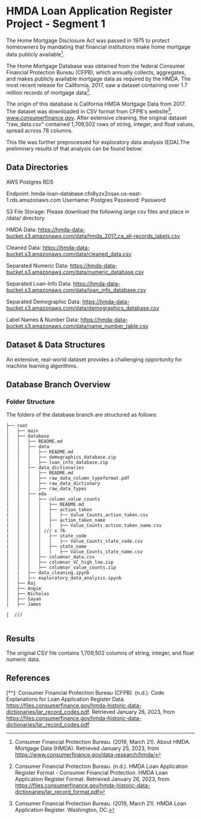 # HMDA Loan Application Register Project - Segment 1

The Home Mortgage Disclosure Act was passed in 1975 to protect homeowners by mandating that financial institutions make home mortgage data publicly available[^1].

The Home Mortgage Database was obtained from the federal Consumer Financial Protection Bureau (CFPB), which annually collects, aggregates, and makes publicly available mortgage data as required by the HMDA. The most recent release for California, 2017, saw a dataset containing over 1.7 million records of mortgage data[^2].

The origin of this database is California HMDA Mortgage Data from 2017. The dataset was downloaded in CSV format from CFPB's website[^3], www.consumerfinance.gov. After extensive cleaning, the original dataset "raw_data.csv" contained 1,709,502 rows of string, integer, and float values, spread across 78 columns.

This file was further preprocessed for exploratory data analysis (EDA).The preliminary results of that analysis can be found below: 

## Data Directories 

AWS Postgres RDS

Endpoint: hmda-loan-database.cfo8yzx2osax.us-east-1.rds.amazonaws.com
Username: Postgres
Password: Password

S3 File Storage:
Please download the following large csv files and place in /data/ directory

HMDA Data: https://hmda-data-bucket.s3.amazonaws.com/data/hmda_2017_ca_all-records_labels.csv

Cleaned Data: https://hmda-data-bucket.s3.amazonaws.com/data/cleaned_data.csv

Separated Numeric Data: https://hmda-data-bucket.s3.amazonaws.com/data/numeric_database.csv

Separated Loan-Info Data: https://hmda-data-bucket.s3.amazonaws.com/data/loan_info_database.csv

Separated Demographic Data: https://hmda-data-bucket.s3.amazonaws.com/data/demographics_database.csv

Label Names & Number Data: https://hmda-data-bucket.s3.amazonaws.com/data/name_number_table.csv

## Dataset & Data Structures

An extensive, real-world dataset provides a challenging opportunity for machine learning algorithms. 


## Database Branch Overview

### Folder Structure

The folders of the database branch are structured as follows:
  
```
├── root
│   ├── main
│   ├── database
│   |   ├── README.md
│   │   ├── data
│   │   │   ├── README.md
│   │   │   ├── demographics_database.zip
│   │   │   ├── loan_info_database.zip
│   |   ├── data_dictionaries
│   │   │   ├── README.md
│   │   │   ├── raw_data_column_typeformat.pdf
│   │   │   ├── raw_data_dictionary
│   │   │   ├── raw_data_types
│   |   ├── eda
│   │   │   ├── column_value_counts
|   │   │   │   ├── README.md
|   │   │   │   ├── action_taken
|   │   │   │   |   ├── Value_Counts_action_taken.csv
|   │   │   │   ├── action_taken_name
|   │   │   │   |   ├── Value_Counts_action_taken_name.csv
|   │   │   │ /// x 76
|   │   │   │   ├── state_code
|   │   │   │   |   ├── Value_Counts_state_code.csv
|   │   │   │   ├── state_name
|   │   │   │   |   ├── Value_Counts_state_name.csv
│   │   │   ├── columnar_data.csv
│   │   │   ├── columnar_VC_high_low.zip
│   │   │   ├── columnar_value_counts.zip
│   |   ├── data_cleaning.ipynb
│   |   ├── exploratory_data_analysis.ipynb
│   ├── Raj
│   ├── Angie
│   ├── Nicholas
│   ├── Sayan
│   ├── James

|  ///


```


## Results

The original CSV file contains 1,709,502 columns of string, integer, and float numeric data.


## References

[^1]: Consumer Financial Protection Bureau. (2019, March 21). About HMDA. Mortgage Data (HMDA). Retrieved January 25, 2023, from https://www.consumerfinance.gov/data-research/hmda/

[^2]: Consumer Financial Protection Bureau. (n.d.). HMDA Loan Application Register Format - Consumer Financial Protection. HMDA Loan Application Register Format. Retrieved January 26, 2023, from https://files.consumerfinance.gov/hmda-historic-data-dictionaries/lar_record_format.pdf

[^3]: Consumer Financial Protection Bureau. (2019, March 21). HMDA Loan Application Register. Washington, DC.

[^*]: Consumer Financial Protection Bureau (CFPB). (n.d.). Variable List for HMDA Loan Application Register Data. HMDA Loan Application Register Format. Retrieved January 26, 2023, from https://files.consumerfinance.gov/hmda-historic-data-dictionaries/lar_record_format.pdf 

[*^]: Consumer Financial Protection Bureau (CFPB). (n.d.). Code Explanations for Loan Application Register Data. https://files.consumerfinance.gov/hmda-historic-data-dictionaries/lar_record_codes.pdf. Retrieved January 26, 2023, from https://files.consumerfinance.gov/hmda-historic-data-dictionaries/lar_record_codes.pdf 
 
